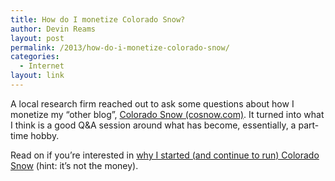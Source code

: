 ```yaml
---
title: How do I monetize Colorado Snow?
author: Devin Reams
layout: post
permalink: /2013/how-do-i-monetize-colorado-snow/
categories:
  - Internet
layout: link
---
```

A local research firm reached out to ask some questions about how I monetize my &#8220;other blog&#8221;, [Colorado Snow (cosnow.com)][1]. It turned into what I think is a good Q&A session around what has become, essentially, a part-time hobby.

Read on if you&#8217;re interested in [why I started (and continue to run) Colorado Snow][2] (hint: it&#8217;s not the money).

 [1]: http://cosnow.com/
 [2]: http://cosnow.com/2013/07/13/qa-monetizing-cosnow/